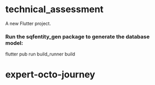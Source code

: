 # technical_assessment

A new Flutter project.

### Run the sqfentity_gen package to generate the database model:
flutter pub run build_runner build
# expert-octo-journey
